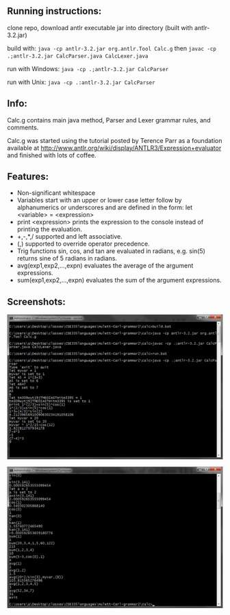 Running instructions:
---------------------
clone repo, download antlr executable jar into directory (built with antlr-3.2.jar)

build with:
`java -cp antlr-3.2.jar org.antlr.Tool Calc.g` then
`javac -cp .;antlr-3.2.jar CalcParser.java CalcLexer.java`

run with Windows: `java -cp .;antlr-3.2.jar CalcParser`

run with Unix: `java -cp .:antlr-3.2.jar CalcParser`


Info:
---------------------
Calc.g contains main java method, Parser and Lexer grammar rules, and comments.

Calc.g was started using the tutorial posted by Terence Parr as a foundation
available at http://www.antlr.org/wiki/display/ANTLR3/Expression+evaluator
and finished with lots of coffee.

Features:
---------------------
*   Non-significant whitespace
*   Variables start with an upper or lower case letter follow by alphanumerics or underscores and are defined in the form: let \<variable\> = \<expression\>
*   print \<expression\> prints the expression to the console instead of printing the evaluation.
*   +,-,*,/ supported and left associative.
*   (,) supported to override operator precedence.
*   Trig functions sin, cos, and tan are evaluated in radians, e.g. sin(5) returns sine of 5 radians in radians.
*   avg(exp1,exp2,...,expn) evaluates the average of the argument expressions.
*   sum(exp1,exp2,...,expn) evaluates the sum of the argument expressions.

Screenshots:
---------------------
![Screenshot1 (screenshot1)](https://github.com/cmhulett/ANTLR-java-calculator/raw/master/ScreenShot1.png "Screenshot1")

![Screenshot2 (screenshot2)](https://github.com/cmhulett/ANTLR-java-calculator/raw/master/ScreenShot2.png "Screenshot2")
